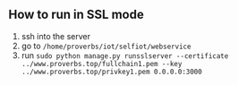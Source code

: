 ## How to run in SSL mode

1. ssh into the server
2. go to `/home/proverbs/iot/selfiot/webservice`
3. run `sudo python manage.py runsslserver --certificate ../www.proverbs.top/fullchain1.pem --key ../www.proverbs.top/privkey1.pem 0.0.0.0:3000`
